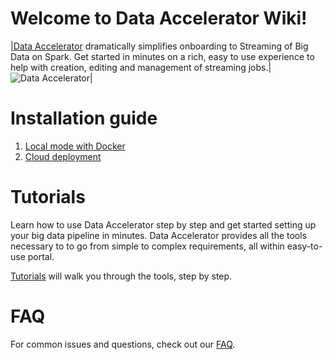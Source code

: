 # Welcome to Data Accelerator Wiki!
|[Data Accelerator](home) dramatically simplifies onboarding to Streaming of Big Data on Spark. Get started in minutes on a rich, easy to use experience to help with creation, editing and management of streaming jobs.|
![Data Accelerator](https://github.com/Microsoft/data-accelerator/wiki/tutorials/images/prop-race-car-data.svg)|

# Installation guide
1. [Local mode with Docker](Local-mode-with-Docker)
1. [Cloud deployment](Cloud-deployment)

# Tutorials
Learn how to use Data Accelerator step by step and get started setting up your big data pipeline in minutes. Data Accelerator provides all the tools necessary to to go from simple to complex requirements, all within easy-to-use portal. 

[Tutorials](Tutorials) will walk you through the tools, step by step.

# FAQ
For common issues and questions, check out our [FAQ](FAQ).
